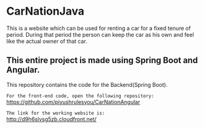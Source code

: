 # CarNationJava

This is a website which can be used for renting a car for a fixed tenure of period. During that period the person can keep the car as his own and feel like the actual owner of that car. 

## This entire project is made using Spring Boot and Angular.

This repository contains the code for the Backend(Spring Boot).

`For the front-end code, open the following repository:`
<br>
https://github.com/piyushrulesyou/CarNationAngular


`The link for the working website is:`
<br>
http://d9h6slvsg5zb.cloudfront.net/
